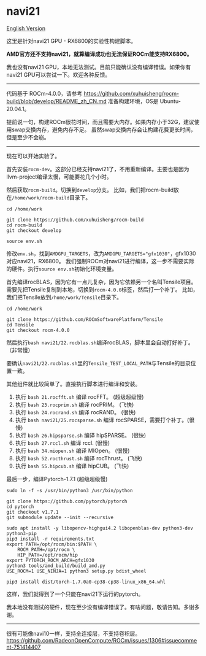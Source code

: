 # navi21

[English Version](README.md)

这里是针对navi21 GPU - RX6800的实验性构建脚本。

**AMD官方还不支持navi21，就算编译成功也无法保证ROCm能支持RX6800。**

我也没有navi21 GPU，本地无法测试。目前只能确认没有编译错误。如果你有navi21 GPU可以尝试一下。欢迎各种反馈。

---

代码基于 ROCm-4.0.0，请参考 <https://github.com/xuhuisheng/rocm-build/blob/develop/README_zh_CN.md> 准备构建环境，OS是 Ubuntu-20.04.1。

提前说一句，构建ROCm很花时间，而且需要大内存。如果内存小于32G，建议使用swap交换内存，避免内存不足。
虽然swap交换内存会让构建花费更长时间，但是至少不会崩。

---

现在可以开始实验了。

首先安装`rocm-dev`。这部分已经支持navi21了，不用重新编译。主要也是因为llvm-project编译太慢，可能要花几个小时。

然后获取`rocm-build`。切换到`develop`分支。
比如，我们把rocm-build放在`/home/work/rocm-build`目录下。

```
cd /home/work

git clone https://github.com/xuhuisheng/rocm-build
cd rocm-build
git checkout develop

source env.sh

```

修改`env.sh`，找到`AMDGPU_TARGETS`，改为`AMDGPU_TARGETS="gfx1030"`，gfx1030对应navi21，RX6800。
我们强制ROCm对navi21进行编译，这一步不需要实际的硬件。执行`source env.sh`初始化环境变量。

首先编译rocBLAS，因为它有一点儿复杂，因为它依赖另一个名叫Tensile项目。需要先把Tensile复制到本地，切换到`rocm-4.0.0`标签，然后打一个补丁。
比如，我们把Tensile放到`/home/work/Tensile`目录下。

```
cd /home/work

git clone https://github.com/ROCmSoftwarePlatform/Tensile
cd Tensile
git checkout rocm-4.0.0

```

然后执行`bash navi21/22.rocblas.sh`编译rocBLAS，脚本里会自动打好补丁。（非常慢）

要确认`navi21/22.rocblas.sh`里的`Tensile_TEST_LOCAL_PATH`与Tensile的目录位置一致。

其他组件就比较简单了。直接执行脚本进行编译和安装。

1. 执行 `bash 21.rocfft.sh` 编译 rocFFT。 (超级超级慢)
2. 执行 `bash 23.rocprim.sh` 编译 rocPRIM。 (飞快)
3. 执行 `bash 24.rocrand.sh` 编译 rocRAND。 (很快)
4. 执行 `bash navi21/25.rocsparse.sh` 编译 rocSPARSE，需要打个补丁。(很慢)
5. 执行 `bash 26.hipsparse.sh` 编译 hipSPARSE。 (很快)
6. 执行 `bash 27.rccl.sh` 编译 rccl. (很慢)
7. 执行 `bash 34.miopen.sh` 编译 MIOpen。 (很慢)
8. 执行 `bash 52.rocthrust.sh` 编译 rocThrust。 (飞快)
9. 执行 `bash 55.hipcub.sh` 编译 hipCUB。 (飞快)

最后一步，编译Pytorch-1.7.1 (超级超级慢)

```
sudo ln -f -s /usr/bin/python3 /usr/bin/python

git clone https://github.com/pytorch/pytorch
cd pytorch
git checkout v1.7.1
git submodule update --init --recursive

sudo apt install -y libopencv-highgui4.2 libopenblas-dev python3-dev python3-pip
pip3 install -r requirements.txt
export PATH=/opt/rocm/bin:$PATH \
    ROCM_PATH=/opt/rocm \
    HIP_PATH=/opt/rocm/hip 
export PYTORCH_ROCM_ARCH=gfx1030
python3 tools/amd_build/build_amd.py
USE_ROCM=1 USE_NINJA=1 python3 setup.py bdist_wheel

pip3 install dist/torch-1.7.0a0-cp38-cp38-linux_x86_64.whl

```

这样，我们就得到了一个只能在navi21下运行的pytorch。

我本地没有测试的硬件，现在至少没有编译错误了。有啥问题，敬请告知。多谢多谢。

---

很有可能像navi10一样，支持全连接层，不支持卷积层。
<https://github.com/RadeonOpenCompute/ROCm/issues/1306#issuecomment-751414407>

